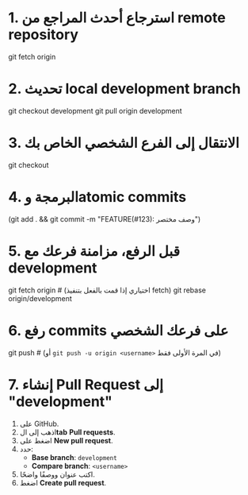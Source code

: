 # 1. استرجاع أحدث المراجع من remote repository
git fetch origin

# 2. تحديث local development branch
git checkout development
git pull origin development

# 3. الانتقال إلى الفرع الشخصي الخاص بك
git checkout <username>

# 4. البرمجة وatomic commits
(git add . && git commit -m "FEATURE(#123): وصف مختصر")

# 5. قبل الرفع، مزامنة فرعك مع development
git fetch origin                       # (اختياري إذا قمت بالفعل بتنفيذ fetch)
git rebase origin/development

# 6. رفع commits على فرعك الشخصي
git push                               # (أو `git push -u origin <username>` في المرة الأولى فقط)
# 7. إنشاء Pull Request إلى "development"
1. على GitHub.  
2. اذهب إلى ال**tab** **Pull requests**.  
3. اضغط على **New pull request**.  
4. حدد:  
   - **Base branch**: `development`  
   - **Compare branch**: `<username>`  
5. اكتب عنوان ووصفًا واضحًا.  
6. اضغط **Create pull request**.  

